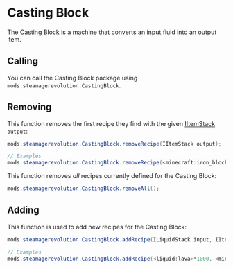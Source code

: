 # Casting Block

The Casting Block is a machine that converts an input fluid into an output item.

## Calling

You can call the Casting Block package using `mods.steamagerevolution.CastingBlock`.

## Removing

This function removes the first recipe they find with the given [IItemStack](/Vanilla/Items/IItemStack/) `output`:

```java
mods.steamagerevolution.CastingBlock.removeRecipe(IItemStack output);

// Examples
mods.steamagerevolution.CastingBlock.removeRecipe(<minecraft:iron_block>);
```

This function removes *all* recipes currently defined for the Casting Block:

```java
mods.steamagerevolution.CastingBlock.removeAll();
```

## Adding

This function is used to add new recipes for the Casting Block:

```java
mods.steamagerevolution.CastingBlock.addRecipe(ILiquidStack input, IItemStack output, int craftTime);

// Examples
mods.steamagerevolution.CastingBlock.addRecipe(<liquid:lava>*1000, <minecraft:obsidian>, 200);
```

